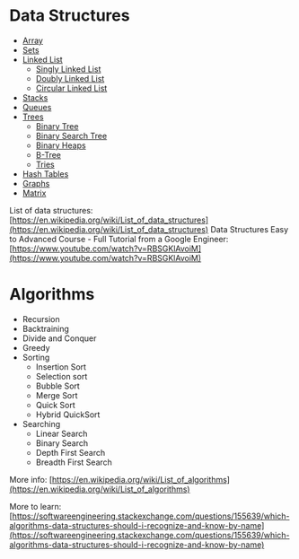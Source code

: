 # Data Structures

- [Array](https://www.geeksforgeeks.org/array-data-structure/)
- [Sets](https://tutorialedge.net/compsci/data-structures/sets-for-beginners/)
- [Linked List](https://www.geeksforgeeks.org/data-structures/linked-list/)
  - [Singly  Linked List](https://www.geeksforgeeks.org/data-structures/linked-list/#singlyLinkedList)
  - [Doubly Linked List](https://www.geeksforgeeks.org/data-structures/linked-list/#doublyLinkedList)
  - [Circular Linked List](https://www.geeksforgeeks.org/data-structures/linked-list/#circularLinkedList)
- [Stacks](https://www.geeksforgeeks.org/stack-data-structure/)
- [Queues](https://www.geeksforgeeks.org/queue-data-structure/)
- [Trees](https://en.wikipedia.org/wiki/List_of_data_structures#Trees)
  - [Binary Tree](https://www.geeksforgeeks.org/binary-tree-data-structure/)
  - [Binary Search Tree](https://www.geeksforgeeks.org/binary-search-tree-data-structure/)
  - [Binary Heaps](https://www.geeksforgeeks.org/heap-data-structure/)
  - [B-Tree](https://www.geeksforgeeks.org/introduction-of-b-tree-2/)
  - [Tries](https://www.geeksforgeeks.org/trie-insert-and-search/)
- [Hash Tables](https://www.geeksforgeeks.org/hashing-data-structure/)
- [Graphs](https://www.geeksforgeeks.org/graph-data-structure-and-algorithms/)
- [Matrix](https://www.geeksforgeeks.org/matrix/)

List of data structures: [https://en.wikipedia.org/wiki/List_of_data_structures](https://en.wikipedia.org/wiki/List_of_data_structures)
Data Structures Easy to Advanced Course - Full Tutorial from a Google Engineer: [https://www.youtube.com/watch?v=RBSGKlAvoiM](https://www.youtube.com/watch?v=RBSGKlAvoiM)

# Algorithms


- Recursion
- Backtraining
- Divide and Conquer
- Greedy
- Sorting
  - Insertion Sort
  - Selection sort
  - Bubble Sort
  - Merge Sort
  - Quick Sort
  - Hybrid QuickSort
- Searching
  - Linear Search
  - Binary Search
  - Depth First Search
  - Breadth First Search

More info: [https://en.wikipedia.org/wiki/List_of_algorithms](https://en.wikipedia.org/wiki/List_of_algorithms)

More to learn: [https://softwareengineering.stackexchange.com/questions/155639/which-algorithms-data-structures-should-i-recognize-and-know-by-name](https://softwareengineering.stackexchange.com/questions/155639/which-algorithms-data-structures-should-i-recognize-and-know-by-name) 

